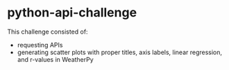 # python-api-challenge

This challenge consisted of:
  - requesting APIs
  - generating scatter plots with  proper titles, axis labels, linear regression, and r-values in WeatherPy
  
  
